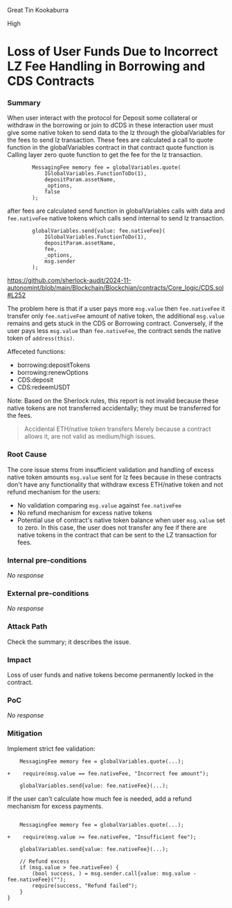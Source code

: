 Great Tin Kookaburra

High

# Loss of User Funds Due to Incorrect LZ Fee Handling in Borrowing and CDS Contracts

### Summary

When user interact with the protocol for Deposit some collateral or withdraw in the borrowing or join to dCDS in these interaction user must give some native token to send data to the lz through the globalVariables for the fees to send lz transaction. These fees are calculated a call to quote function in the globalVariables contract in that contract quote function is Calling layer zero quote function to get the fee for the lz transaction.

```solidity
        MessagingFee memory fee = globalVariables.quote(
            IGlobalVariables.FunctionToDo(1),               
            depositParam.assetName,  
            _options,
            false
        );
```

after fees are calculated send function in globalVariables calls with data and `fee.nativeFee` native tokens which calls send internal to send lz transaction.

```solidity
        globalVariables.send{value: fee.nativeFee}(
            IGlobalVariables.FunctionToDo(1),
            depositParam.assetName,
            fee,
            _options,
            msg.sender
        );
```
https://github.com/sherlock-audit/2024-11-autonomint/blob/main/Blockchain/Blockchian/contracts/Core_logic/CDS.sol#L252


The problem here is that if a user pays more `msg.value` then `fee.nativeFee` it transfer only `fee.nativeFee` amount of native token, the additional `msg.value` remains and gets stuck in the CDS or Borrowing contract. Conversely, if the user pays less `msg.value` than `fee.nativeFee`, the contract sends the native token of `address(this)`.



Affeceted functions:

- borrowing:depositTokens
- borrowing:renewOptions
- CDS:deposit
- CDS:redeemUSDT


Note: Based on the Sherlock rules, this report is not invalid because these native tokens are not transferred accidentally; they must be transferred for the fees.

> Accidental ETH/native token transfers Merely because a contract allows it, are not valid as medium/high issues.


### Root Cause


The core issue stems from insufficient validation and handling of excess native token amounts `msg.value` sent for lz fees because in these contracts don't have any functionality that withdraw excess ETH/native token and not refund mechanism for the users:

- No validation comparing `msg.value` against `fee.nativeFee`
- No refund mechanism for excess native tokens
- Potential use of contract's native token balance when user `msg.value` set to zero. In this case, the user does not transfer any fee if there are native tokens in the contract that can be sent to the LZ transaction for fees.


### Internal pre-conditions

_No response_

### External pre-conditions

_No response_

### Attack Path

Check the summary; it describes the issue.


### Impact

Loss of user funds and native tokens become permanently locked in the contract.


### PoC

_No response_

### Mitigation


Implement strict fee validation:

```solidity
    MessagingFee memory fee = globalVariables.quote(...);

+    require(msg.value == fee.nativeFee, "Incorrect fee amount");

    globalVariables.send{value: fee.nativeFee}(...);
```

If the user can't calculate how much fee is needed, add a refund mechanism for excess payments.

```solidity

    MessagingFee memory fee = globalVariables.quote(...);

+    require(msg.value >= fee.nativeFee, "Insufficient fee");

    globalVariables.send{value: fee.nativeFee}(...);
    
    // Refund excess
    if (msg.value > fee.nativeFee) {
        (bool success, ) = msg.sender.call{value: msg.value - fee.nativeFee}("");
        require(success, "Refund failed");
    }
}
```